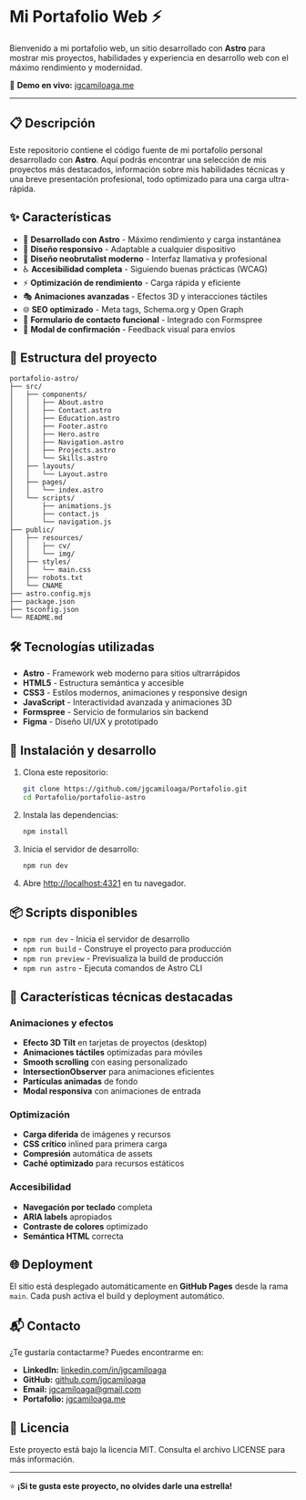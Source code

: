 # Mi Portafolio Web ⚡

Bienvenido a mi portafolio web, un sitio desarrollado con **Astro** para mostrar mis proyectos, habilidades y experiencia en desarrollo web con el máximo rendimiento y modernidad.

🔗 **Demo en vivo:** [jgcamiloaga.me](https://jgcamiloaga.me)

---

## 📋 Descripción

Este repositorio contiene el código fuente de mi portafolio personal desarrollado con **Astro**. Aquí podrás encontrar una selección de mis proyectos más destacados, información sobre mis habilidades técnicas y una breve presentación profesional, todo optimizado para una carga ultra-rápida.

## ✨ Características

- 🚀 **Desarrollado con Astro** - Máximo rendimiento y carga instantánea
- 📱 **Diseño responsivo** - Adaptable a cualquier dispositivo
- 🎨 **Diseño neobrutalist moderno** - Interfaz llamativa y profesional
- ♿ **Accesibilidad completa** - Siguiendo buenas prácticas (WCAG)
- ⚡ **Optimización de rendimiento** - Carga rápida y eficiente
- 🎭 **Animaciones avanzadas** - Efectos 3D y interacciones táctiles
- 🌐 **SEO optimizado** - Meta tags, Schema.org y Open Graph
- 📧 **Formulario de contacto funcional** - Integrado con Formspree
- 🎯 **Modal de confirmación** - Feedback visual para envíos

## 📁 Estructura del proyecto

```
portafolio-astro/
├── src/
│   ├── components/
│   │   ├── About.astro
│   │   ├── Contact.astro
│   │   ├── Education.astro
│   │   ├── Footer.astro
│   │   ├── Hero.astro
│   │   ├── Navigation.astro
│   │   ├── Projects.astro
│   │   └── Skills.astro
│   ├── layouts/
│   │   └── Layout.astro
│   ├── pages/
│   │   └── index.astro
│   └── scripts/
│       ├── animations.js
│       ├── contact.js
│       └── navigation.js
├── public/
│   ├── resources/
│   │   ├── cv/
│   │   └── img/
│   ├── styles/
│   │   └── main.css
│   ├── robots.txt
│   └── CNAME
├── astro.config.mjs
├── package.json
├── tsconfig.json
└── README.md
```

## 🛠️ Tecnologías utilizadas

- **Astro** - Framework web moderno para sitios ultrarrápidos
- **HTML5** - Estructura semántica y accesible
- **CSS3** - Estilos modernos, animaciones y responsive design
- **JavaScript** - Interactividad avanzada y animaciones 3D
- **Formspree** - Servicio de formularios sin backend
- **Figma** - Diseño UI/UX y prototipado

## 🚀 Instalación y desarrollo

1. Clona este repositorio:

   ```bash
   git clone https://github.com/jgcamiloaga/Portafolio.git
   cd Portafolio/portafolio-astro
   ```

2. Instala las dependencias:

   ```bash
   npm install
   ```

3. Inicia el servidor de desarrollo:

   ```bash
   npm run dev
   ```

4. Abre [http://localhost:4321](http://localhost:4321) en tu navegador.

## 📦 Scripts disponibles

- `npm run dev` - Inicia el servidor de desarrollo
- `npm run build` - Construye el proyecto para producción
- `npm run preview` - Previsualiza la build de producción
- `npm run astro` - Ejecuta comandos de Astro CLI

## 🎯 Características técnicas destacadas

### Animaciones y efectos

- **Efecto 3D Tilt** en tarjetas de proyectos (desktop)
- **Animaciones táctiles** optimizadas para móviles
- **Smooth scrolling** con easing personalizado
- **IntersectionObserver** para animaciones eficientes
- **Partículas animadas** de fondo
- **Modal responsiva** con animaciones de entrada

### Optimización

- **Carga diferida** de imágenes y recursos
- **CSS crítico** inlined para primera carga
- **Compresión** automática de assets
- **Caché optimizado** para recursos estáticos

### Accesibilidad

- **Navegación por teclado** completa
- **ARIA labels** apropiados
- **Contraste de colores** optimizado
- **Semántica HTML** correcta

## 🌐 Deployment

El sitio está desplegado automáticamente en **GitHub Pages** desde la rama `main`. Cada push activa el build y deployment automático.

## 📬 Contacto

¿Te gustaría contactarme? Puedes encontrarme en:

- **LinkedIn:** [linkedin.com/in/jgcamiloaga](https://www.linkedin.com/in/jgcamiloaga)
- **GitHub:** [github.com/jgcamiloaga](https://github.com/jgcamiloaga)
- **Email:** jgcamiloaga@gmail.com
- **Portafolio:** [jgcamiloaga.me](https://jgcamiloaga.me)

## 📄 Licencia

Este proyecto está bajo la licencia MIT. Consulta el archivo LICENSE para más información.

---

⭐ **¡Si te gusta este proyecto, no olvides darle una estrella!**
